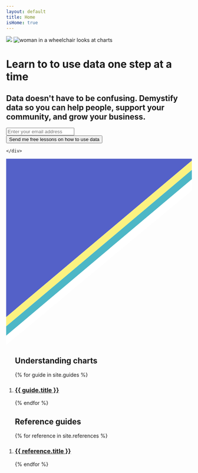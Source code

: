 ```yaml
---
layout: default
title: Home
isHome: true
---
```

 <div class="home-section">  
    <div class="content wrapper">
        <a href="https://figure.nz"><img class="header-badge" src="{{site.baseurl}}/assets/img/ChartBadge.svg" /></a>
        <img class="home-image" src="{{site.baseurl}}/assets/img/home-image.png" alt="woman in a wheelchair looks at charts">
        <h1>Learn to to use data one step at a time</h1>
        <h2>Data doesn't have to be confusing. Demystify data so you can help people, support your community, and grow your business.</h2> 
        <!-- Begin Mailchimp Signup Form -->
<div id="mc_embed_signup">
<form action="https://figure.us7.list-manage.com/subscribe/post?u=18ecb50cbd5142b2c53c303c5&amp;id=ef91311dbd" method="post" id="mc-embedded-subscribe-form" name="mc-embedded-subscribe-form" class="validate" target="_blank" novalidate>
    <div id="mc_embed_signup_scroll">
	<!-- <label for="mce-EMAIL">Send me lessons on how to use data</label> -->
	<input type="email" value="" name="EMAIL" class="email" id="mce-EMAIL" placeholder="Enter your email address" required>
    <div class="mc-field-group input-group" style="display:none">
    <ul><li><input type="checkbox" value="1" name="group[78057][1]" id="mce-group[78057]-78057-0"><label for="mce-group[78057]-78057-0">Newsletter</label></li>
    <li><input type="checkbox" value="2" name="group[78057][2]" id="mce-group[78057]-78057-1"><label for="mce-group[78057]-78057-1">Legacy Account Holders</label></li>
    <li><input type="checkbox" value="4" name="group[78057][4]" id="mce-group[78057]-78057-2"><label for="mce-group[78057]-78057-2">Event 2020</label></li>
    <li><input type="checkbox" value="8" name="group[78057][8]" id="mce-group[78057]-78057-3" checked><label for="mce-group[78057]-78057-3">Learn about data</label></li>
    </ul>
    </div>
    <!-- real people should not fill this in and expect good things - do not remove this or risk form bot signups-->
    <div style="position: absolute; left: -5000px;" aria-hidden="true"><input type="text" name="b_18ecb50cbd5142b2c53c303c5_ef91311dbd" tabindex="-1" value=""></div>
    <div class="clear"><input type="submit" value="Send me free lessons on how to use data" name="subscribe" id="mc-embedded-subscribe" class="button"></div>
    </div>
</form>
</div>

<!--End mc_embed_signup-->
    </div>
</div>
<div class="svg-stripe">  
    <svg xmlns="http://www.w3.org/2000/svg" viewBox="0 0 100 100" preserveAspectRatio="none" class="svg-stripe hp-topics-svg-top" focusable="false">
        <polygon fill="#5461c8" points="0,-.5 100,-.5 100,1.5 0,1.5"></polygon>
        <polygon fill="#5461c8" points="0,1 100,1 0,85"></polygon>
        <polygon fill="#fbf280" points="0,85 100,1 100,6 0,90"></polygon>
        <polygon fill="#4db7c6" points="0,90 100,6 100,11 0,95"></polygon>
        <polygon fill="#ffffff" points="0,95 100,11 100,17 0,100"></polygon>
    </svg>
</div>

<div class="content wrapper" id="home">
<ol class="post-card-box clearfix">
<h2>Understanding charts</h2>
    {% for guide in site.guides %}
        <li>
            <div class="post-card">
                <a href="{{ guide.url | relative_url }}" class="post-card-image" style="background-image: url( '{{site.baseurl}}/assets/img/list/{{ guide.data }}.png' )"></a>
                <div class="post-card-body">
                    <a href="{{ guide.url | relative_url }}" class="post-card-link"><h3 class="post-card-title">{{ guide.title }}</h3></a>
                </div>
            </div>
        </li>
    {% endfor %}
</ol>
<ol class="post-card-box clearfix">
<h2>Reference guides</h2>
    {% for reference in site.references %}
        <li>
            <div class="post-card">
                <a href="{{ reference.url | relative_url }}" class="post-card-image" style="background-image: url( '{{site.baseurl}}/assets/img/list/{{ reference.data }}.png' )"></a>
                <div class="post-card-body">
                    <a href="{{ reference.url | relative_url }}" class="post-card-link"><h3 class="post-card-title">{{ reference.title }}</h3></a>
                </div>
            </div>
        </li>
    {% endfor %}
</ol>
</div>


 